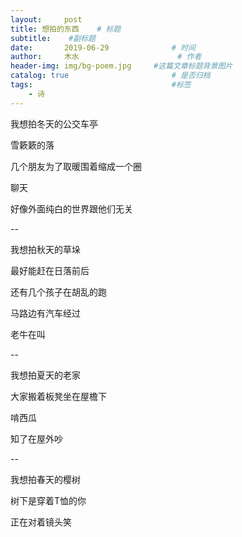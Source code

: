 ```yaml
---
layout:     post   				    
title: 想拍的东西	# 标题
subtitle:	 #副标题
date:       2019-06-29 				# 时间
author:     木水 						# 作者
header-img: img/bg-poem.jpg 	#这篇文章标题背景图片
catalog: true 						# 是否归档
tags:								#标签
    - 诗
---
```

我想拍冬天的公交车亭

雪簌簌的落

几个朋友为了取暖围着缩成一个圈

聊天

好像外面纯白的世界跟他们无关

--

我想拍秋天的草垛

最好能赶在日落前后

还有几个孩子在胡乱的跑

马路边有汽车经过

老牛在叫

--

我想拍夏天的老家

大家搬着板凳坐在屋檐下

啃西瓜

知了在屋外吵

--

我想拍春天的樱树

树下是穿着T恤的你

正在对着镜头笑